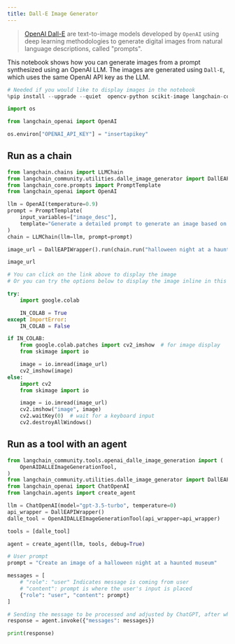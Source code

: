 ```yaml
---
title: Dall-E Image Generator
---
```


>[OpenAI Dall-E](https://openai.com/dall-e-3) are text-to-image models developed by `OpenAI` using deep learning methodologies to generate digital images from natural language descriptions, called "prompts".

This notebook shows how you can generate images from a prompt synthesized using an OpenAI LLM. The images are generated using `Dall-E`, which uses the same OpenAI API key as the LLM.

```python
# Needed if you would like to display images in the notebook
%pip install --upgrade --quiet  opencv-python scikit-image langchain-community
```

```python
import os

from langchain_openai import OpenAI

os.environ["OPENAI_API_KEY"] = "insertapikey"
```

## Run as a chain

```python
from langchain.chains import LLMChain
from langchain_community.utilities.dalle_image_generator import DallEAPIWrapper
from langchain_core.prompts import PromptTemplate
from langchain_openai import OpenAI

llm = OpenAI(temperature=0.9)
prompt = PromptTemplate(
    input_variables=["image_desc"],
    template="Generate a detailed prompt to generate an image based on the following description: {image_desc}",
)
chain = LLMChain(llm=llm, prompt=prompt)
```

```python
image_url = DallEAPIWrapper().run(chain.run("halloween night at a haunted museum"))
```

```python
image_url
```

```python
# You can click on the link above to display the image
# Or you can try the options below to display the image inline in this notebook

try:
    import google.colab

    IN_COLAB = True
except ImportError:
    IN_COLAB = False

if IN_COLAB:
    from google.colab.patches import cv2_imshow  # for image display
    from skimage import io

    image = io.imread(image_url)
    cv2_imshow(image)
else:
    import cv2
    from skimage import io

    image = io.imread(image_url)
    cv2.imshow("image", image)
    cv2.waitKey(0)  # wait for a keyboard input
    cv2.destroyAllWindows()
```

## Run as a tool with an agent

```python
from langchain_community.tools.openai_dalle_image_generation import (
    OpenAIDALLEImageGenerationTool,
)
from langchain_community.utilities.dalle_image_generator import DallEAPIWrapper
from langchain_openai import ChatOpenAI
from langchain.agents import create_agent

llm = ChatOpenAI(model="gpt-3.5-turbo", temperature=0)
api_wrapper = DallEAPIWrapper()
dalle_tool = OpenAIDALLEImageGenerationTool(api_wrapper=api_wrapper)

tools = [dalle_tool]

agent = create_agent(llm, tools, debug=True)

# User prompt
prompt = "Create an image of a halloween night at a haunted museum"

messages = [
    # "role": "user" Indicates message is coming from user
    # "content": prompt is where the user's input is placed
    {"role": "user", "content": prompt}
]

# Sending the message to be processed and adjusted by ChatGPT, after which is sent through DALL-E
response = agent.invoke({"messages": messages})

print(response)
```

